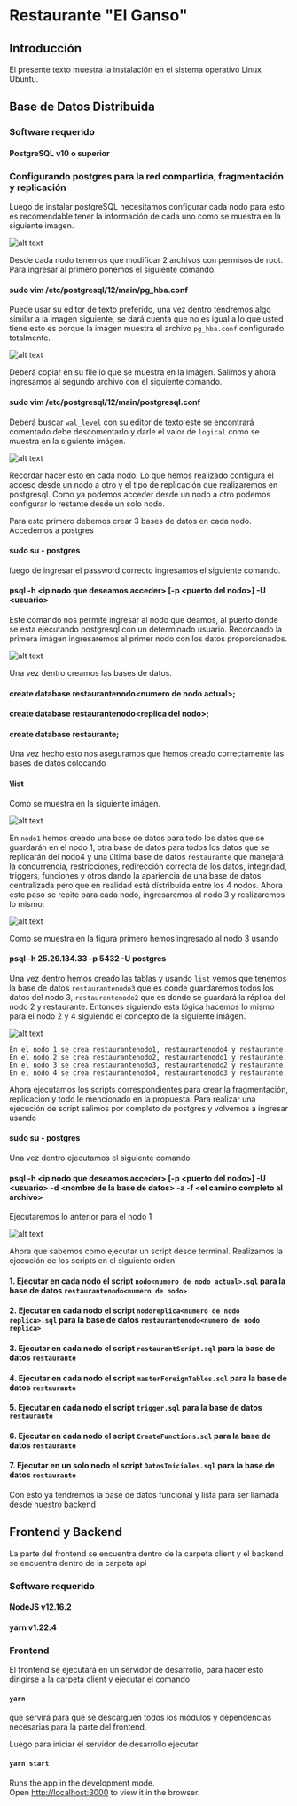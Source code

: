 # Restaurante "El Ganso"
## Introducción
El presente texto muestra la instalación en el sistema operativo Linux Ubuntu.
## Base de Datos Distribuida
### Software requerido
#### PostgreSQL v10 o superior
### Configurando postgres para la red compartida, fragmentación y replicación
Luego de instalar postgreSQL necesitamos configurar cada nodo para esto es recomendable tener la información de cada uno como se muestra en la siguiente imagen.

![alt text](https://github.com/jfloreshe/INTERDISCIPLINAR/blob/master/bd1.png)

Desde cada nodo tenemos que modificar 2 archivos con permisos de root.
Para ingresar al primero ponemos el siguiente comando.
#### sudo vim /etc/postgresql/12/main/pg_hba.conf
Puede usar su editor de texto preferido, una vez dentro tendremos algo similar a la imagen siguiente, se dará cuenta que no es igual a lo que usted tiene esto es porque la imágen muestra el archivo `pg_hba.conf` configurado totalmente.

![alt text](https://github.com/jfloreshe/INTERDISCIPLINAR/blob/master/bdconf1.png)

Deberá copiar en su file lo que se muestra en la imágen. 
Salimos y ahora ingresamos al segundo archivo con el siguiente comando.
#### sudo vim /etc/postgresql/12/main/postgresql.conf
Deberá buscar `wal_level` con su editor de texto este se encontrará comentado debe descomentarlo y darle el valor de `logical` como se muestra en la siguiente imágen.

![alt text](https://github.com/jfloreshe/INTERDISCIPLINAR/blob/master/bdconf2.png)

Recordar hacer esto en cada nodo.
Lo que hemos realizado configura el acceso desde un nodo a otro y el tipo de replicación que realizaremos en postgresql.
Como ya podemos acceder desde un nodo a otro podemos configurar lo restante desde un solo nodo.

Para esto primero debemos crear 3 bases de datos en cada nodo.
Accedemos a postgres
#### sudo su - postgres
luego de ingresar el password correcto ingresamos el siguiente comando.
#### psql -h \<ip nodo que deseamos acceder\> \[-p \<puerto del nodo\>\] -U \<usuario\>
Este comando nos permite ingresar al nodo que deamos, al puerto donde se esta ejecutando postgresql con un determinado usuario.
Recordando la primera imágen ingresaremos al primer nodo con los datos proporcionados.

![alt text](https://github.com/jfloreshe/INTERDISCIPLINAR/blob/master/bdconf3.png)

Una vez dentro creamos las bases de datos.
#### create database restaurantenodo\<numero de nodo actual\>;
#### create database restaurantenodo\<replica del nodo\>;
#### create database restaurante;
Una vez hecho esto nos aseguramos que hemos creado correctamente las bases de datos colocando
#### \\list
Como se muestra en la siguiente imágen.

![alt text](https://github.com/jfloreshe/INTERDISCIPLINAR/blob/master/bdconf4.png)

En `nodo1` hemos creado una base de datos para todo los datos que se guardarán en el nodo 1, otra base de datos para todos los datos que se replicarán del nodo4 y una última base de datos `restaurante` que manejará la concurrencia, restricciones, redirección correcta de los datos, integridad, triggers, funciones y otros dando la apariencia de una base de datos centralizada pero que en realidad está distribuida entre los 4 nodos.
Ahora este paso se repite para cada nodo, ingresaremos al nodo 3 y realizaremos lo mismo.

![alt text](https://github.com/jfloreshe/INTERDISCIPLINAR/blob/master/bdconf5.png)

Como se muestra en la figura primero hemos ingresado al nodo 3 usando
#### psql -h 25.29.134.33 -p 5432 -U postgres 
Una vez dentro hemos creado las tablas y usando `list` vemos que tenemos la base de datos `restaurantenodo3` que es donde guardaremos todos los datos del nodo 3, `restaurantenodo2` que es donde se guardará la réplica del nodo 2 y restaurante.
Entonces siguiendo esta lógica hacemos lo mismo para el nodo 2 y 4 siguiendo el concepto de la siguiente imágen.

![alt text](https://github.com/jfloreshe/INTERDISCIPLINAR/blob/master/bdconf6.png)

```
En el nodo 1 se crea restaurantenodo1, restaurantenodo4 y restaurante.
En el nodo 2 se crea restaurantenodo2, restaurantenodo1 y restaurante.
En el nodo 3 se crea restaurantenodo3, restaurantenodo2 y restaurante.
En el nodo 4 se crea restaurantenodo4, restaurantenodo3 y restaurante.
```
Ahora ejecutamos los scripts correspondientes para crear la fragmentación, replicación y todo le mencionado en la propuesta.
Para realizar una ejecución de script salimos por completo de postgres y volvemos a ingresar usando
#### sudo su - postgres
Una vez dentro ejecutamos el siguiente comando
#### psql -h \<ip nodo que deseamos acceder\> \[-p \<puerto del nodo\>\] -U \<usuario\> -d \<nombre de la base de datos\> -a -f \<el camino completo al archivo\>
Ejecutaremos lo anterior para el nodo 1

![alt text](https://github.com/jfloreshe/INTERDISCIPLINAR/blob/master/bdconf7.png)

Ahora que sabemos como ejecutar un script desde terminal.
Realizamos la ejecución de los scripts en el siguiente orden

#### 1. Ejecutar en cada nodo el script `nodo<numero de nodo actual>.sql` para la base de datos `restaurantenodo<numero de nodo>`
#### 2. Ejecutar en cada nodo el script `nodoreplica<numero de nodo replica>.sql` para la base de datos `restaurantenodo<numero de nodo replica>`
#### 3. Ejecutar en cada nodo el script `restaurantScript.sql` para la base de datos `restaurante`
#### 4. Ejecutar en cada nodo el script `masterForeignTables.sql` para la base de datos `restaurante`
#### 5. Ejecutar en cada nodo el script `trigger.sql` para la base de datos `restaurante`
#### 6. Ejecutar en cada nodo el script `CreateFunctions.sql` para la base de datos `restaurante`
#### 7. Ejecutar en un solo nodo el script `DatosIniciales.sql` para la base de datos `restaurante`
Con esto ya tendremos la base de datos funcional y lista para ser llamada desde nuestro backend

## Frontend y Backend
La parte del frontend se encuentra dentro de la carpeta client y el backend se encuentra dentro de la carpeta api

### Software requerido
#### NodeJS v12.16.2
#### yarn v1.22.4

### Frontend
El frontend se ejecutará en un servidor de desarrollo, para hacer esto dirigirse a la carpeta client y ejecutar el comando
#### `yarn`
que servirá para que se descarguen todos los módulos y dependencias necesarias para la parte del frontend.

Luego para iniciar el servidor de desarrollo ejecutar 
#### `yarn start`

Runs the app in the development mode.<br />
Open [http://localhost:3000](http://localhost:3000) to view it in the browser.

